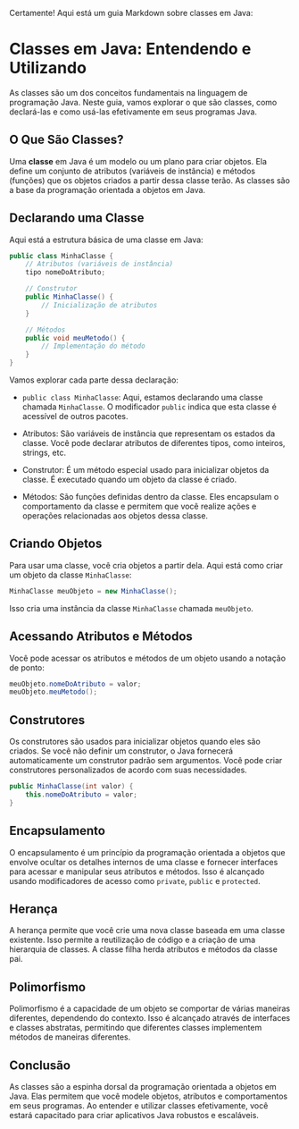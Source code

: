 Certamente! Aqui está um guia Markdown sobre classes em Java:

# Classes em Java: Entendendo e Utilizando

As classes são um dos conceitos fundamentais na linguagem de programação Java. Neste guia, vamos explorar o que são classes, como declará-las e como usá-las efetivamente em seus programas Java.

## O Que São Classes?

Uma **classe** em Java é um modelo ou um plano para criar objetos. Ela define um conjunto de atributos (variáveis de instância) e métodos (funções) que os objetos criados a partir dessa classe terão. As classes são a base da programação orientada a objetos em Java.

## Declarando uma Classe

Aqui está a estrutura básica de uma classe em Java:

```java
public class MinhaClasse {
    // Atributos (variáveis de instância)
    tipo nomeDoAtributo;

    // Construtor
    public MinhaClasse() {
        // Inicialização de atributos
    }

    // Métodos
    public void meuMetodo() {
        // Implementação do método
    }
}
```

Vamos explorar cada parte dessa declaração:

- `public class MinhaClasse`: Aqui, estamos declarando uma classe chamada `MinhaClasse`. O modificador `public` indica que esta classe é acessível de outros pacotes.

- Atributos: São variáveis de instância que representam os estados da classe. Você pode declarar atributos de diferentes tipos, como inteiros, strings, etc.

- Construtor: É um método especial usado para inicializar objetos da classe. É executado quando um objeto da classe é criado.

- Métodos: São funções definidas dentro da classe. Eles encapsulam o comportamento da classe e permitem que você realize ações e operações relacionadas aos objetos dessa classe.

## Criando Objetos

Para usar uma classe, você cria objetos a partir dela. Aqui está como criar um objeto da classe `MinhaClasse`:

```java
MinhaClasse meuObjeto = new MinhaClasse();
```

Isso cria uma instância da classe `MinhaClasse` chamada `meuObjeto`.

## Acessando Atributos e Métodos

Você pode acessar os atributos e métodos de um objeto usando a notação de ponto:

```java
meuObjeto.nomeDoAtributo = valor;
meuObjeto.meuMetodo();
```

## Construtores

Os construtores são usados para inicializar objetos quando eles são criados. Se você não definir um construtor, o Java fornecerá automaticamente um construtor padrão sem argumentos. Você pode criar construtores personalizados de acordo com suas necessidades.

```java
public MinhaClasse(int valor) {
    this.nomeDoAtributo = valor;
}
```

## Encapsulamento

O encapsulamento é um princípio da programação orientada a objetos que envolve ocultar os detalhes internos de uma classe e fornecer interfaces para acessar e manipular seus atributos e métodos. Isso é alcançado usando modificadores de acesso como `private`, `public` e `protected`.

## Herança

A herança permite que você crie uma nova classe baseada em uma classe existente. Isso permite a reutilização de código e a criação de uma hierarquia de classes. A classe filha herda atributos e métodos da classe pai.

## Polimorfismo

Polimorfismo é a capacidade de um objeto se comportar de várias maneiras diferentes, dependendo do contexto. Isso é alcançado através de interfaces e classes abstratas, permitindo que diferentes classes implementem métodos de maneiras diferentes.

## Conclusão

As classes são a espinha dorsal da programação orientada a objetos em Java. Elas permitem que você modele objetos, atributos e comportamentos em seus programas. Ao entender e utilizar classes efetivamente, você estará capacitado para criar aplicativos Java robustos e escaláveis.